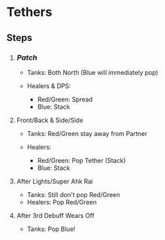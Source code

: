 # Tethers
## Steps
1. ### _Patch_

    * Tanks: Both North (Blue will immediately pop)
    * Healers & DPS: 

        * Red/Green: Spread
        * Blue: Stack
    
2. Front/Back & Side/Side
    
    * Tanks: Red/Green stay away from Partner
    * Healers:

        * Red/Green: Pop Tether (Stack)
        * Blue: Stack
    
3. After Lights/Super Ahk Rai

    * Tanks: Still don't pop Red/Green
    * Healers: Pop Red/Green

4. After 3rd Debuff Wears Off
    
    * Tanks: Pop Blue!
